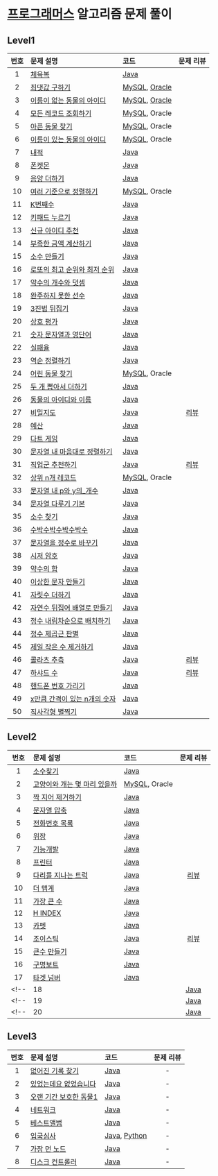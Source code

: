 # [프로그래머스](https://programmers.co.kr) 알고리즘 문제 풀이

## Level1
| 번호 | 문제 설명 | 코드 | 문제 리뷰 |
| :-: | :-- | :-- | :-: |
| 1 | [체육복](Level1/lv1_01_체육복/README.md) | [Java](Level1/lv1_01_체육복/Solution.java) |
| 2 | [최댓값 구하기](Level1/lv1_02_최댓값_구하기/README.md) | [MySQL](Level1/lv1_02_최댓값_구하기/Solution_mysql.sql), [Oracle](Level1/lv1_02_최댓값_구하기/Solution_oracle.sql)
| 3 | [이름이 없는 동물의 아이디](Level1/lv1_03_이름이_없는_동물의_아이디/README.md) | [MySQL](Level1/lv1_03_이름이_없는_동물의_아이디/Solution_mysql.sql), [Oracle](Level1/lv1_03_이름이_없는_동물의_아이디/Solution_oracle.sql) |
| 4 | [모든 레코드 조회하기](Level1/lv1_04_모든_레코드_조회하기/README.md) | [MySQL](Level1/lv1_04_모든_레코드_조회하기/Solution_mysql.sql), Oracle |
| 5 | [아픈 동물 찾기](Level1/lv1_05_아픈_동물_찾기/README.md) | [MySQL](Level1/lv1_05_아픈_동물_찾기/Solution_mysql.sql), Oracle |
| 6 | [이름이 있는 동물의 아이디](Level1/lv1_06_이름이_있는_동물의_아이디/README.md) | [MySQL](Level1/lv1_06_이름이_있는_동물의_아이디/Solution_mysql.sql), Oracle |
| 7 | [내적](Level1/lv1_07_내적/README.md) | [Java](Level1/lv1_07_내적/Solution.java) |
| 8 | [폰켓몬](Level1/lv1_08_폰켓몬/README.md) | [Java](Level1/lv1_08_폰켓몬/Solution.java) |
| 9 | [음양 더하기](Level1/lv1_09_음양_더하기/README.md) | [Java](Level1/lv1_09_음양_더하기/Solution.java) |
| 10 | [여러 기준으로 정렬하기](Level1/lv1_10_여러_기준으로_정렬하기/README.md) | [MySQL](Level1/lv1_10_여러_기준으로_정렬하기/Solution_mysql.sql), Oracle |
| 11 | [K번째수](Level1/lv1_11_K번째수/README.md) | [Java](Level1/lv1_11_K번째수/Solution.java) |
| 12 | [키패드 누르기](Level1/lv1_12_키패드_누르기/README.md) | [Java](Level1/lv1_12_키패드_누르기/Solution.java) |
| 13 | [신규 아이디 추천](Level1/lv1_13_신규_아이디_추천/README.md) | [Java](Level1/lv1_13_신규_아이디_추천/Solution.java) |
| 14 | [부족한 금액 계산하기](Level1/lv1_14_부족한_금액_계산하기/README.md) | [Java](Level1/lv1_14_부족한_금액_계산하기/Solution.java) |
| 15 | [소수 만들기](Level1/lv1_15_소수_만들기/README.md) | [Java](Level1/lv1_15_소수_만들기/Solution.java) |
| 16 | [로또의 최고 순위와 최저 순위](Level1/lv1_16_로또의_최고_순위와_최저_순위/README.md) | [Java](Level1/lv1_16_로또의_최고_순위와_최저_순위/Solution.java) |
| 17 | [약수의 개수와 덧셈](Level1/lv1_17_약수의_개수와_덧셈/README.md) | [Java](Level1/lv1_17_약수의_개수와_덧셈/Solution.java) |
| 18 | [완주하지 못한 선수](Level1/lv1_18_완주하지_못한_선수/README.md) | [Java](Level1/lv1_18_완주하지_못한_선수/Solution.java) |
| 19 | [3진법 뒤집기](Level1/lv1_19_3진법_뒤집기/README.md) | [Java](Level1/lv1_19_3진법_뒤집기/Solution.java) |
| 20 | [상호 평가](Level1/lv1_20_상호_평가/README.md) | [Java](Level1/lv1_20_상호_평가/Solution.java) |
| 21 | [숫자 문자열과 영단어](Level1/lv1_21_숫자_문자열과_영단어/README.md) | [Java](Level1/lv1_21_숫자_문자열과_영단어/Solution.java) |
| 22 | [실패율](Level1/lv1_22_실패율/README.md) | [Java](Level1/lv1_22_실패율/Solution.java) |
| 23 | [역순 정렬하기](Level1/lv1_23_역순_정렬하기/README.md) | [Java](Level1/lv1_23_역순_정렬하기/Solution.java) |
| 24 | [어린 동물 찾기](Level1/lv1_24_어린_동물_찾기/README.md) | [MySQL](Level1/lv1_24_어린_동물_찾기/Solution_mysql.sql), Oracle |
| 25 | [두 개 뽑아서 더하기](Level1/lv1_25_두_개_뽑아서_더하기/README.md) | [Java](Level1/lv1_25_두_개_뽑아서_더하기/Solution.java) |
| 26 | [동물의 아이디와 이름](Level1/lv1_26_동물의_아이디와_이름/README.md) | [Java](Level1/lv1_26_동물의_아이디와_이름/Solution.java) |
| 27 | [비밀지도](Level1/lv1_27_비밀지도/README.md) | [Java](Level1/lv1_27_비밀지도/Solution.java) | [리뷰](https://haservi.github.io/posts/algorithms/programmers/level1/01-algo-secret-map/) |
| 28 | [예산](Level1/lv1_28_예산/README.md) | [Java](Level1/lv1_28_예산/Solution.java) |
| 29 | [다트 게임](Level1/lv1_29_다트_게임/README.md) | [Java](Level1/lv1_29_다트_게임/Solution.java) |
| 30 | [문자열 내 마음대로 정렬하기](Level1/lv1_30_문자열_내_마음대로_정렬하기/README.md) | [Java](Level1/lv1_30_문자열_내_마음대로_정렬하기/Solution.java) |
| 31 | [직업군 추천하기](Level1/lv1_31_직업군_추천하기/README.md) | [Java](Level1/lv1_31_직업군_추천하기/Solution.java) | [리뷰](https://haservi.github.io/posts/algorithms/programmers/level1/02-algo-recommend-job/) |
| 32 | [상위 n개 레코드](Level1/lv1_32_상위_n개_레코드/README.md) | [MySQL](Level1/lv1_32_상위_n개_레코드/Solution_mysql.sql), Oracle |
| 33 | [문자열 내 p와 y의_개수](Level1/lv1_33_문자열_내_p와_y의_개수/README.md) | [Java](Level1/lv1_33_문자열_내_p와_y의_개수/Solution.java) |
| 34 | [문자열 다루기 기본](Level1/lv1_34_문자열_다루기_기본/README.md) | [Java](Level1/lv1_34_문자열_다루기_기본/Solution.java) |
| 35 | [소수 찾기](Level1/lv1_35_소수_찾기/README.md) | [Java](Level1/lv1_35_소수_찾기/Solution.java) |
| 36 | [수박수박수박수박수](Level1/lv1_36_수박수박수박수박수/README.md) | [Java](Level1/lv1_36_수박수박수박수박수/Solution.java) |
| 37 | [문자열을 정수로 바꾸기](Level1/lv1_37_문자열을_정수로_바꾸기/README.md) | [Java](Level1/lv1_37_문자열을_정수로_바꾸기/Solution.java) |
| 38 | [시저 암호](Level1/lv1_38_시저_암호/README.md) | [Java](Level1/lv1_38_시저_암호/Solution.java) |
| 39 | [약수의 합](Level1/lv1_39_약수의_합/README.md) | [Java](Level1/lv1_39_약수의_합/Solution.java) |
| 40 | [이상한 문자 만들기](Level1/lv1_40_이상한_문자_만들기/README.md) | [Java](Level1/lv1_40_이상한_문자_만들기/Solution.java) |
| 41 | [자릿수 더하기](Level1/lv1_41_자릿수_더하기/README.md) | [Java](Level1/lv1_41_자릿수_더하기/Solution.java) |
| 42 | [자연수 뒤집어 배열로 만들기](Level1/lv1_42_자연수_뒤집어_배열로_만들기/README.md) | [Java](Level1/lv1_42_자연수_뒤집어_배열로_만들기/Solution.java) |
| 43 | [정수 내림차순으로 배치하기](Level1/lv1_43_정수_내림차순으로_배치하기/README.md) | [Java](Level1/lv1_43_정수_내림차순으로_배치하기/Solution.java) |
| 44 | [정수 제곱근 판별](Level1/lv1_44_정수_제곱근_판별/README.md) | [Java](Level1/lv1_44_정수_제곱근_판별/Solution.java) |
| 45 | [제일 작은 수 제거하기](Level1/lv1_45_제일_작은_수_제거하기/README.md) | [Java](Level1/lv1_45_제일_작은_수_제거하기/Solution.java) |
| 46 | [콜라츠 추측](Level1/lv1_46_콜라츠_추측/README.md) | [Java](Level1/lv1_46_콜라츠_추측/Solution.java) | [리뷰](https://haservi.github.io/posts/algorithms/programmers/level1/03-algo-colatz-guess/) |
| 47 | [하샤드 수](Level1/lv1_48_핸드폰_번호_가리기/README.md) | [Java](Level1/lv1_47_하샤드_수/Solution.java) | [리뷰](https://haservi.github.io/posts/algorithms/programmers/level2/01-camouflage/) |
| 48 | [핸드폰 번호 가리기](Level1//README.md) | [Java](Level1/lv1_48_핸드폰_번호_가리기/Solution.java) |
| 49 | [x만큼 간격이 있는 n개의 숫자](Level1/lv1_49_x만큼_간격이_있는_n개의_숫자/README.md) | [Java](Level1/lv1_49_x만큼_간격이_있는_n개의_숫자/Solution.java) |
| 50 | [직사각형 별찍기](Level1/lv1_50_직사각형_별찍기/README.md) | [Java](Level1/lv1_50_직사각형_별찍기/Solution.java) |

## Level2
| 번호 | 문제 설명 | 코드 | 문제 리뷰 |
| :-: | :-- | :-- | :-: |
| 1 | [소수찾기](Level2/lv2_01_소수찾기/README.md) | [Java](Level2/lv2_01_소수찾기/Solution.java) |
| 2 | [고양이와 개는 몇 마리 있을까](Level2/lv2_02_고양이와_개는_몇_마리_있을까/README.md) | [MySQL](Level2/lv2_02_고양이와_개는_몇_마리_있을까/Solution_mysql.sql), Oracle |
| 3 | [짝 지어 제거하기](Level2/lv2_03_짝_지어_제거하기/README.md) | [Java](Level2/lv2_03_짝_지어_제거하기/Solution.java) |
| 4 | [문자열 압축](Level2/lv2_04_문자열_압축/README.md) | [Java](Level2/lv2_04_문자열_압축/Solution.java) |
| 5 | [전화번호 목록](Level2/lv2_05_전화번호_목록/README.md) | [Java](Level2/lv2_05_전화번호_목록/Solution.java) |
| 6 | [위장](Level2/lv2_06_위장/README.md) | [Java](Level2/lv2_06_위장/Solution.java) |
| 7 | [기능개발](Level2/lv2_07_기능개발/README.md) | [Java](Level2/lv2_07_기능개발/Solution.java) |
| 8 | [프린터](Level2/lv2_08_프린터/README.md) | [Java](Level2/lv2_08_프린터/Solution.java) |
| 9 | [다리를 지나는 트럭](Level2/lv2_09_다리를_지나는_트럭/README.md) | [Java](Level2/lv2_09_다리를_지나는_트럭/Solution.java) | [리뷰](https://haservi.github.io/posts/algorithms/programmers/level2/02-truck-crossing-the-bridge/) |
| 10 | [더 맵게](Level2/lv2_10_더_맵게/README.md) | [Java](Level2/lv2_10_더_맵게/Solution.java) |
| 11 | [가장 큰 수](Level2/lv2_11_가장_큰_수/README.md) | [Java](Level2/lv2_11_가장_큰_수/Solution.java) |
| 12 | [H INDEX](Level2/lv2_12_H_INDEX/README.md) | [Java](Level2/lv2_12_H_INDEX/Solution.java) |
| 13 | [카펫](Level2/lv2_13_카펫/README.md) | [Java](Level2/lv2_13_카펫/Solution.java) |
| 14 | [조이스틱](Level2/lv2_14_조이스틱/README.md) | [Java](Level2/lv2_14_조이스틱/Solution.java) | [리뷰](https://haservi.github.io/posts/algorithms/programmers/level2/03-joystick/) |
| 15 | [큰수 만들기](Level2/lv2_15_큰수_만들기/README.md) | [Java](Level2/lv2_15_큰수_만들기/Solution.java) |
| 16 | [구명보트](Level2/lv2_16_구명보트/README.md) | [Java](Level2/lv2_16_구명보트/Solution.java) |
| 17 | [타겟 넘버](Level2/lv2_17_타겟_넘버/README.md) | [Java](Level2/lv2_17_타겟_넘버/Solution.java) |
<!-- | 18 | [](Level2//README.md) | [Java](Level2//Solution.java) | -->
<!-- | 19 | [](Level2//README.md) | [Java](Level2//Solution.java) | -->
<!-- | 20 | [](Level2//README.md) | [Java](Level2//Solution.java) | -->

## Level3
| 번호 | 문제 설명 | 코드 | 문제 리뷰 |
| :-: | :-- | :-- | :-: |
| 1 | [없어진 기록 찾기](Level3/lv3_01_없어진_기록_찾기/README.md) | [Java](Level3/lv3_01_없어진_기록_찾기/Solution_mysql.sql) | - |
| 2 | [있었는데요 없었습니다](Level3/lv3_02_있었는데요_없었습니다/README.md) | [Java](Level3/lv3_02_있었는데요_없었습니다/Solution_mysql.sql) | - |
| 3 | [오랜 기간 보호한 동물1](Level3/lv3_03_오랜_기간_보호한_동물_1/README.md) | [Java](Level3/lv3_03_오랜_기간_보호한_동물_1/Solution_mysql.sql) | - |
| 4 | [네트워크](Level3/lv3_04_네트워크/README.md) | [Java](Level3/lv3_04_네트워크/Solution.java) | - |
| 5 | [베스트앨범](https://programmers.co.kr/learn/courses/30/lessons/42579) | [Java](Level3/lv3_05_베스트앨범/Solution.java) | - |
| 6 | [입국심사](https://programmers.co.kr/learn/courses/30/lessons/43238) | [Java](Level3/lv3_06_입국심사/Solution.java), [Python](Level3/lv3_06_입국심사/Solution.py) | - |
| 7 | [가장 먼 노드](https://programmers.co.kr/learn/courses/30/lessons/49189) | [Java](Level3/lv3_07_가장_먼_노드/Solution.java) | - |
| 8 | [디스크 컨트롤러](https://programmers.co.kr/learn/courses/30/lessons/42627) | [Java](Level3/lv3_08_디스크_컨트롤러/Solution.java) | - |